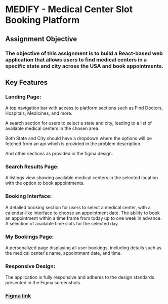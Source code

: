 # MEDIFY - Medical Center Slot Booking Platform


## Assignment Objective

### The objective of this assignment is to build a React-based web application that allows users to find medical centers in a specific state and city across the USA and book appointments.

## Key Features

### Landing Page:
A top navigation bar with access to platform sections such as Find Doctors, Hospitals, Medicines, and more.

A search section for users to select a state and city, leading to a list of available medical centers in the chosen area.

Both State and City should have a dropdown where the options will be fetched from an api which is provided in the problem description.

And other sections as provided in the figma design.

### Search Results Page:
A listings view showing available medical centers in the selected location with the option to book appointments.


### Booking Interface:
A detailed booking section for users to select a medical center, with a calendar-like interface to choose an appointment date.
The ability to book an appointment within a time frame from today up to one week in advance.
A selection of available time slots for the selected day.

### My Bookings Page:
A personalized page displaying all user bookings, including details such as the medical center's name, appointment date, and time.


### Responsive Design:
The application is fully responsive and adheres to the design standards presented in the Figma screenshots.

### [Figma link](https://www.figma.com/file/BLZw4DOia4hXyqt8X1Yuyl/Desktop-Designs-%3A-Healthcare-Consultation-(Community)?type=design&node-id=0-1&mode=design&t=VgPv59eyp8F6dTev-0)

